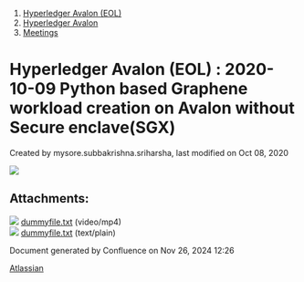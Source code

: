 1. [Hyperledger Avalon (EOL)](index.html)
2. [Hyperledger Avalon](Hyperledger-Avalon_17301509.html)
3. [Meetings](Meetings_17301616.html)

# Hyperledger Avalon (EOL) : 2020-10-09 Python based Graphene workload creation on Avalon without Secure enclave(SGX)

Created by mysore.subbakrishna.sriharsha, last modified on Oct 08, 2020

[![](attachments/thumbnails/17301755/17301757)](attachments/17301755/17301757.txt)

## Attachments:

![](images/icons/bullet_blue.gif) [dummyfile.txt](attachments/17301755/17301823.txt) (video/mp4)  
![](images/icons/bullet_blue.gif) [dummyfile.txt](attachments/17301755/17301757.txt) (text/plain)

Document generated by Confluence on Nov 26, 2024 12:26

[Atlassian](http://www.atlassian.com/)
